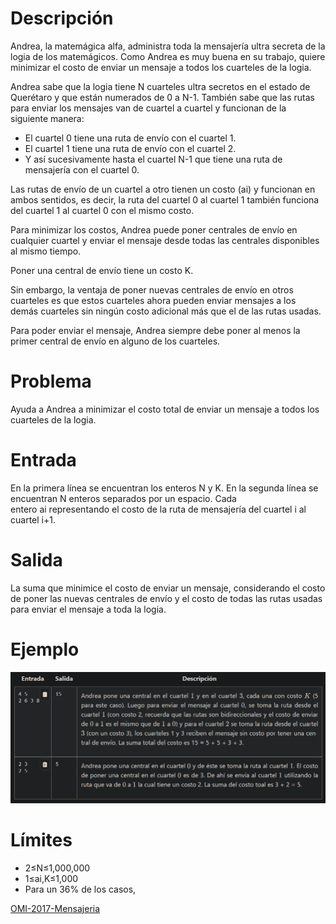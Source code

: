 Descripción
===========

Andrea, la matemágica alfa, administra toda la mensajería ultra secreta de la logia de los matemágicos. Como Andrea es muy buena en su trabajo, quiere minimizar el costo de enviar un mensaje a todos los cuarteles de la logia.

Andrea sabe que la logia tiene N cuarteles ultra secretos en el estado de Querétaro y que están numerados de 0 a N-1. También sabe que las rutas para enviar los mensajes van de cuartel a cuartel y funcionan de la siguiente manera:

-   El cuartel 0 tiene una ruta de envío con el cuartel 1.
-   El cuartel 1 tiene una ruta de envío con el cuartel 2.
-   Y así sucesivamente hasta el cuartel N-1 que tiene una ruta de mensajería con el cuartel 0.

Las rutas de envío de un cuartel a otro tienen un costo (ai) y funcionan en ambos sentidos, es decir, la ruta del cuartel 0 al cuartel 1 también funciona del cuartel 1 al cuartel 0 con el mismo costo.

Para minimizar los costos, Andrea puede poner centrales de envío en cualquier cuartel y enviar el mensaje desde todas las centrales disponibles al mismo tiempo.

Poner una central de envío tiene un costo K.

Sin embargo, la ventaja de poner nuevas centrales de envío en otros cuarteles es que estos cuarteles ahora pueden enviar mensajes a los demás cuarteles sin ningún costo adicional más que el de las rutas usadas.

Para poder enviar el mensaje, Andrea siempre debe poner al menos la primer central de envío en alguno de los cuarteles.

Problema
========

Ayuda a Andrea a minimizar el costo total de enviar un mensaje a todos los cuarteles de la logia.

Entrada
=======

En la primera línea se encuentran los enteros N y K. En la segunda línea se encuentran N enteros separados por un espacio. Cada entero ai representando el costo de la ruta de mensajería del cuartel i al cuartel i+1.

Salida
======

La suma que minimice el costo de enviar un mensaje, considerando el costo de poner las nuevas centrales de envío y el costo de todas las rutas usadas para enviar el mensaje a toda la logia.

Ejemplo
=======

![ejemplo](./ejemplo.png)

Límites
=======

-   2≤N≤1,000,000
-   1≤ai,K≤1,000
-   Para un 36% de los casos,

[OMI-2017-Mensajeria](https://omegaup.com/arena/problem/OMI-2017-Mensajeria)